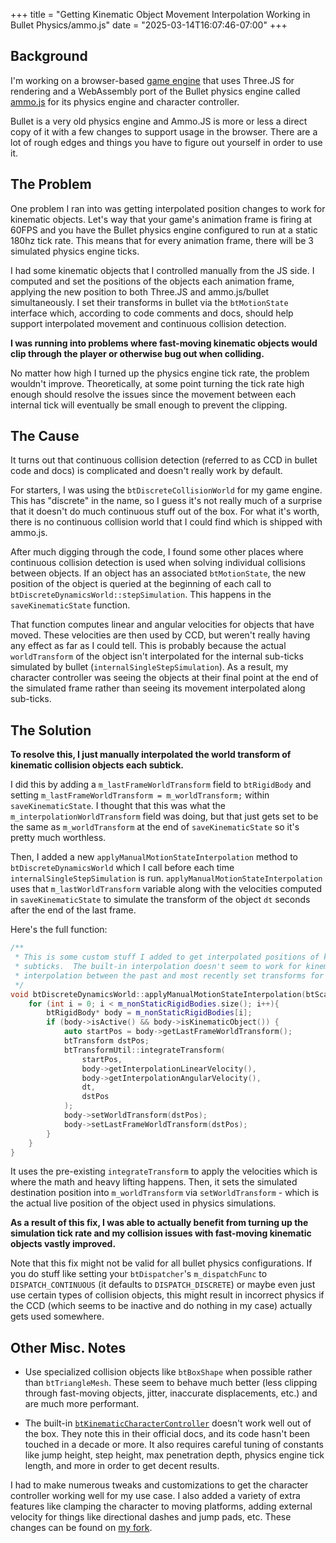 +++
title = "Getting Kinematic Object Movement Interpolation Working in Bullet Physics/ammo.js"
date = "2025-03-14T16:07:46-07:00"
+++

## Background

I'm working on a browser-based [game engine](https://github.com/ameobea/sketches-3d) that uses Three.JS for rendering and a WebAssembly port of the Bullet physics engine called [ammo.js](https://github.com/kripken/ammo.js) for its physics engine and character controller.

Bullet is a very old physics engine and Ammo.JS is more or less a direct copy of it with a few changes to support usage in the browser.  There are a lot of rough edges and things you have to figure out yourself in order to use it.

## The Problem

One problem I ran into was getting interpolated position changes to work for kinematic objects.  Let's way that your game's animation frame is firing at 60FPS and you have the Bullet physics engine configured to run at a static 180hz tick rate.  This means that for every animation frame, there will be 3 simulated physics engine ticks.

I had some kinematic objects that I controlled manually from the JS side.  I computed and set the positions of the objects each animation frame, applying the new position to both Three.JS and ammo.js/bullet simultaneously.  I set their transforms in bullet via the `btMotionState` interface which, according to code comments and docs, should help support interpolated movement and continuous collision detection.

**I was running into problems where fast-moving kinematic objects would clip through the player or otherwise bug out when colliding.**

No matter how high I turned up the physics engine tick rate, the problem wouldn't improve.  Theoretically, at some point turning the tick rate high enough should resolve the issues since the movement between each internal tick will eventually be small enough to prevent the clipping.

## The Cause

It turns out that continuous collision detection (referred to as CCD in bullet code and docs) is complicated and doesn't really work by default.

For starters, I was using the `btDiscreteCollisionWorld` for my game engine.  This has "discrete" in the name, so I guess it's not really much of a surprise that it doesn't do much continuous stuff out of the box.  For what it's worth, there is no continuous collision world that I could find which is shipped with ammo.js.

After much digging through the code, I found some other places where continuous collision detection is used when solving individual collisions between objects.  If an object has an associated `btMotionState`, the new position of the object is queried at the beginning of each call to `btDiscreteDynamicsWorld::stepSimulation`.  This happens in the `saveKinematicState` function.

That function computes linear and angular velocities for objects that have moved.  These velocities are then used by CCD, but weren't really having any effect as far as I could tell.  This is probably because the actual `worldTransform` of the object isn't interpolated for the internal sub-ticks simulated by bullet (`internalSingleStepSimulation`).  As a result, my character controller was seeing the objects at their final point at the end of the simulated frame rather than seeing its movement interpolated along sub-ticks.

## The Solution

**To resolve this, I just manually interpolated the world transform of kinematic collision objects each subtick.**

I did this by adding a `m_lastFrameWorldTransform` field to `btRigidBody` and setting `m_lastFrameWorldTransform = m_worldTransform;` within `saveKinematicState`.  I thought that this was what the `m_interpolationWorldTransform` field was doing, but that just gets set to be the same as `m_worldTransform` at the end of `saveKinematicState` so it's pretty much worthless.

Then, I added a new `applyManualMotionStateInterpolation` method to `btDiscreteDynamicsWorld` which I call before each time `internalSingleStepSimulation` is run.  `applyManualMotionStateInterpolation` uses that `m_lastWorldTransform` variable along with the velocities computed in `saveKinematicState` to simulate the transform of the object `dt` seconds after the end of the last frame.

Here's the full function:

```cpp
/**
 * This is some custom stuff I added to get interpolated positions of kinematic objects for internal
 * subticks.  The built-in interpolation doesn't seem to work for kinematic objects, and this forces
 * interpolation between the past and most recently set transforms for kinematic objects.
 */
void btDiscreteDynamicsWorld::applyManualMotionStateInterpolation(btScalar dt) {
	for (int i = 0; i < m_nonStaticRigidBodies.size(); i++){
		btRigidBody* body = m_nonStaticRigidBodies[i];
		if (body->isActive() && body->isKinematicObject()) {
			auto startPos = body->getLastFrameWorldTransform();
			btTransform dstPos;
			btTransformUtil::integrateTransform(
				startPos,
				body->getInterpolationLinearVelocity(),
				body->getInterpolationAngularVelocity(),
				dt,
				dstPos
			);
			body->setWorldTransform(dstPos);
			body->setLastFrameWorldTransform(dstPos);
		}
	}
}
```

It uses the pre-existing `integrateTransform` to apply the velocities which is where the math and heavy lifting happens.  Then, it sets the simulated destination position into `m_worldTransform` via `setWorldTransform` - which is the actual live position of the object used in physics simulations.

**As a result of this fix, I was able to actually benefit from turning up the simulation tick rate and my collision issues with fast-moving kinematic objects vastly improved.**

Note that this fix might not be valid for all bullet physics configurations.  If you do stuff like setting your `btDispatcher`'s `m_dispatchFunc` to `DISPATCH_CONTINUOUS` (it defaults to `DISPATCH_DISCRETE`) or maybe even just use certain types of collision objects, this might result in incorrect physics if the CCD (which seems to be inactive and do nothing in my case) actually gets used somewhere.

## Other Misc. Notes

 * Use specialized collision objects like `btBoxShape` when possible rather than `btTriangleMesh`.  These seem to behave much better (less clipping through fast-moving objects, jitter, inaccurate displacements, etc.) and are much more performant.

 * The built-in [`btKinematicCharacterController`](https://github.com/kripken/ammo.js/blob/main/bullet/src/BulletDynamics/Character/btKinematicCharacterController.cpp) doesn't work well out of the box.  They note this in their official docs, and its code hasn't been touched in a decade or more.  It also requires careful tuning of constants like jump height, step height, max penetration depth, physics engine tick length, and more in order to get decent results.

I had to make numerous tweaks and customizations to get the character controller working well for my use case.  I also added a variety of extra features like clamping the character to moving platforms, adding external velocity for things like directional dashes and jump pads, etc.  These changes can be found on [my fork](https://github.com/Ameobea/ammo.js/tree/updates).
